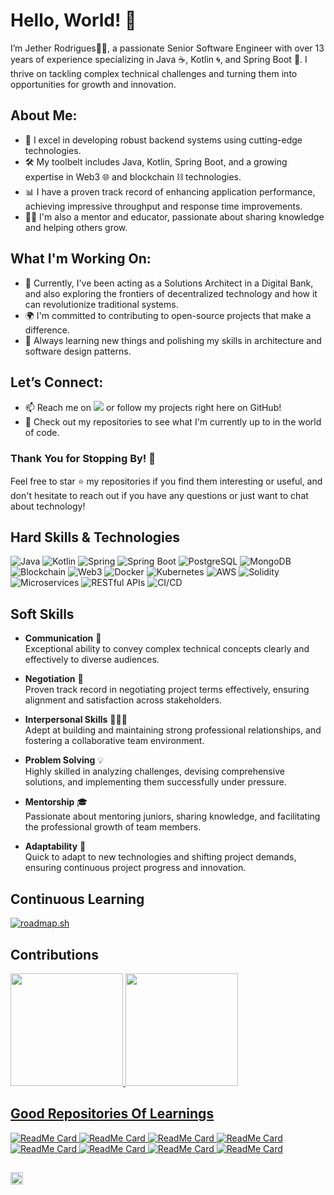 <meta 
  http-equiv="Content-Security-Policy" 
  content="
    font-src 'self' data: github.githubassets.com *.githubassets.com https://www.githubstatus.com/; 
    img-src 'self' data: https://github-readme-linkedin-8688j7l4r-jether2011.vercel.app; 
    default-src 'self' https://github-readme-linkedin-8688j7l4r-jether2011.vercel.app"
/>

# Hello, World! 👋

I’m Jether Rodrigues🧑‍💻, a passionate Senior Software Engineer with over 13 years of experience specializing in Java ☕, Kotlin 🌀, and Spring Boot 🌱. I thrive on tackling complex technical challenges and turning them into opportunities for growth and innovation.

## About Me:
- 🚀 I excel in developing robust backend systems using cutting-edge technologies.
- 🛠️ My toolbelt includes Java, Kotlin, Spring Boot, and a growing expertise in Web3 🌐 and blockchain ⛓️ technologies.
- 📊 I have a proven track record of enhancing application performance, achieving impressive throughput and response time improvements.
- 👨‍🏫 I'm also a mentor and educator, passionate about sharing knowledge and helping others grow.

## What I'm Working On:
- 🔭 Currently, I've been acting as a Solutions Architect in a Digital Bank, and also exploring the frontiers of decentralized technology and how it can revolutionize traditional systems.
- 🌍 I'm committed to contributing to open-source projects that make a difference.
- 🌟 Always learning new things and polishing my skills in architecture and software design patterns.

## Let’s Connect:
- 📫 Reach me on [<img src="https://img.shields.io/badge/linkedin-%230077B5.svg?&style=for-the-badge&logo=linkedin&logoColor=white" />](https://br.linkedin.com/in/jetherodrigues) or follow my projects right here on GitHub!
- 💼 Check out my repositories to see what I'm currently up to in the world of code.

### Thank You for Stopping By! 🙏
Feel free to star ⭐ my repositories if you find them interesting or useful, and don't hesitate to reach out if you have any questions or just want to chat about technology!

## Hard Skills & Technologies
![Java](https://img.shields.io/badge/Java-ED8B00?style=for-the-badge&logo=java&logoColor=white)
![Kotlin](https://img.shields.io/badge/Kotlin-7F52FF?style=for-the-badge&logo=kotlin&logoColor=white)
![Spring](https://img.shields.io/badge/Spring-6DB33F?style=for-the-badge&logo=spring&logoColor=white) 
![Spring Boot](https://img.shields.io/badge/Spring_Boot-6DB33F?style=for-the-badge&logo=springboot&logoColor=white)
![PostgreSQL](https://img.shields.io/badge/PostgreSQL-316192?style=for-the-badge&logo=postgresql&logoColor=white)
![MongoDB](https://img.shields.io/badge/MongoDB-4EA94B?style=for-the-badge&logo=mongodb&logoColor=white)
![Blockchain](https://img.shields.io/badge/Blockchain-121D33?style=for-the-badge&logo=blockchain.com&logoColor=white)
![Web3](https://img.shields.io/badge/Web3-F16822?style=for-the-badge&logo=web3.js&logoColor=white)
![Docker](https://img.shields.io/badge/Docker-2496ED?style=for-the-badge&logo=docker&logoColor=white)
![Kubernetes](https://img.shields.io/badge/Kubernetes-326CE5?style=for-the-badge&logo=kubernetes&logoColor=white)
![AWS](https://img.shields.io/badge/AWS-232F3E?style=for-the-badge&logo=amazonaws&logoColor=white)
![Solidity](https://img.shields.io/badge/Solidity-363636?style=for-the-badge&logo=solidity&logoColor=white)
![Microservices](https://img.shields.io/badge/Microservices-007ACC?style=for-the-badge)
![RESTful APIs](https://img.shields.io/badge/RESTful_APIs-009688?style=for-the-badge)
![CI/CD](https://img.shields.io/badge/CI_CD-3C873A?style=for-the-badge&logo=gitlab&logoColor=white)

## Soft Skills

- **Communication** :speech_balloon:  
  Exceptional ability to convey complex technical concepts clearly and effectively to diverse audiences.

- **Negotiation** :handshake:  
  Proven track record in negotiating project terms effectively, ensuring alignment and satisfaction across stakeholders.

- **Interpersonal Skills** :people_holding_hands:  
  Adept at building and maintaining strong professional relationships, and fostering a collaborative team environment.

- **Problem Solving** :bulb:  
  Highly skilled in analyzing challenges, devising comprehensive solutions, and implementing them successfully under pressure.

- **Mentorship** :mortar_board:  
  Passionate about mentoring juniors, sharing knowledge, and facilitating the professional growth of team members.

- **Adaptability** :wrench:  
  Quick to adapt to new technologies and shifting project demands, ensuring continuous project progress and innovation.

## Continuous Learning

[![roadmap.sh](https://roadmap.sh/card/tall/646b47bdcb6301e67f880d04?variant=dark)](https://roadmap.sh)

## Contributions

<div>
  <a href="https://github.com/jether2011">
  <img height="180em" src="https://github-readme-stats.vercel.app/api/top-langs/?username=jether2011&layout=compact&langs_count=10&theme=dracula"/>
  <img height="180em" src="https://github-readme-stats.vercel.app/api?username=jether2011&show_icons=true&theme=dracula&include_all_commits=true&count_private=true"/>
</div>

## Good Repositories Of Learnings
![ReadMe Card](https://github-readme-stats.vercel.app/api/pin/?username=jether2011&repo=kotlin-studies&theme=dracula)
![ReadMe Card](https://github-readme-stats.vercel.app/api/pin/?username=jether2011&repo=spring-testcontainers-demo&theme=dracula)
![ReadMe Card](https://github-readme-stats.vercel.app/api/pin/?username=jether2011&repo=iot-api&theme=dracula)
![ReadMe Card](https://github-readme-stats.vercel.app/api/pin/?username=jether2011&repo=algorithm&theme=dracula)
![ReadMe Card](https://github-readme-stats.vercel.app/api/pin/?username=jether2011&repo=springboot-jms&theme=dracula)
![ReadMe Card](https://github-readme-stats.vercel.app/api/pin/?username=jether2011&repo=demo-spring-plugin-strategy&theme=dracula)
![ReadMe Card](https://github-readme-stats.vercel.app/api/pin/?username=jether2011&repo=rabbitmq-queue-retry&theme=dracula)
![ReadMe Card](https://github-readme-stats.vercel.app/api/pin/?username=jether2011&repo=Private-BESU-QBFT&theme=dracula)

##
[<img src="https://api.gitsponsors.com/api/badge/img?id=278515889" height="20">](https://api.gitsponsors.com/api/badge/link?p=ivZ7VpqfrkrNDvRtzBkiXjxeQolVi3dGRFenPtdYKG+HKldNjiZ6b3NxmBOLaTQ9dKybn+sG/LrSUdHRfDdLPj+43k5Drj5nQlnT9tkYl1PFMzBUaqxdH7Hr5jIb2AnHBO9BYTmuGbJ/wn/s4jpyFg==)
